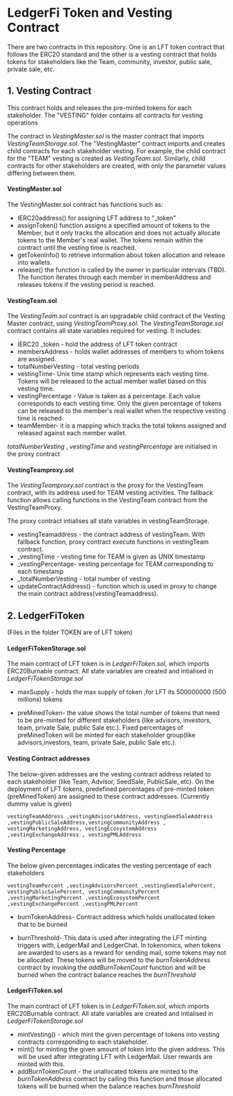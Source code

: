 # LedgerFi Token and Vesting Contract

There are two contracts in this repository. One is an LFT token contract that follows the ERC20 standard and the other is a vesting contract that holds tokens for stakeholders like the Team, community, investor, public sale, private sale, etc.

## 1. Vesting Contract
This contract holds and releases the pre-minted tokens for each stakeholder. The "VESTING" folder contains all contracts for vesting operations

The contract in _VestingMaster.sol_ is the master contract that imports _VestingTeamStorage.sol_. The "VestingMaster" contract imports and creates child contracts for each stakeholder vesting. For example, the child contract for the "TEAM" vesting is created as _VestingTeam.sol_. Similarly, child contracts for other stakeholders are created, with only the parameter values differing between them.

#### VestingMaster.sol
The VestingMaster.sol contract has functions such as:

- IERC20address() for assigning LFT address to "_token"
- assignToken() function assigns a specified amount of tokens to the Member, but it only tracks the allocation and does not actually allocate tokens to the Member's real wallet. The tokens remain within the contract until the vesting time is reached.
- getTokenInfo() to retrieve information about token allocation and release into wallets.
- release() the function is called by the owner in particular intervals (TBD). The function iterates through each member in memberAddress and releases tokens if the vesting period is reached.

#### VestingTeam.sol
The _VestingTeam.sol_ contract is an upgradable child contract of the Vesting Master contract, using _VestingTeamProxy.sol_. The _VestingTeamStorage.sol_ contract contains all state variables required for vesting. It includes:

- IERC20 _token - hold the address of LFT token contract
- membersAddress - holds wallet addresses of members to whom tokens are assigned.
- totalNumberVesting - total vesting periods
- vestingTime- Unix time stamp which represents each vesting time. Tokens will be released to the actual member wallet based on this vesting time.
- vestingPercentage - Value is taken as a percentage. Each value corresponds to each vesting time. Only the given percentage of tokens can be released to the member's real wallet when the respective vesting time is reached.
- teamMember- it is a mapping which tracks the total tokens assigned and released against each member wallet.

_totalNumberVesting_ , _vestingTime_ and _vestingPercentage_ are initialsed in the proxy contract 

#### VestingTeamproxy.sol
The _VestingTeamproxy.sol_ contract is the proxy for the VestingTeam contract, with its address used for TEAM vesting activities. The fallback function allows calling functions in the VestingTeam contract from the VestingTeamProxy.

The proxy contract intialises all state variables in vestingTeamStorage.
 
- vestingTeamaddress -  the contract address of vestingTeam. With fallback function, proxy contract execute functions in vestingTeam contract. 
- _vestingTime -  vesting time for TEAM is given as UNIX timestamp 
- _vestingPercentage-  vesting percentage for TEAM corresponding to each timestamp   
- _totalNumberVesting - total number of vesting
- updateContractAddress() - function which is used in proxy to change the main contract address(vestingTeamaddress).

## 2. LedgerFiToken
(Files in the folder TOKEN are of LFT token)
#### LedgerFiTokenStorage.sol
The main contract of LFT token is in  _LedgerFiToken.sol_, which imports ERC20Burnable contract. All state variables are created and intialised in _LedgerFiTokenStorage.sol_


- maxSupply - holds the max supply of token ,for LFT its 500000000 (500 millions) tokens

- preMinedToken-  the value shows the total number of tokens that need to be pre-minted for different stakeholders (like advisors, investors, team, private Sale, public Sale etc.).  Fixed  percentages of preMinedToken will be minted for each stakeholder group(like advisors,investors, team, private Sale, public Sale etc.). 


#### Vesting Contract addresses

The below-given addresses are the vesting contract address related to each stakeholder (like Team, Advisor, SeedSale, PublicSale, etc). On the deployment of LFT tokens, predefined percentages of pre-minted token (preMinedToken) are assigned to these contract addresses. (Currently dummy value is given)

```
vestingTeamAddress ,vestingAdvisorsAddress, vestingSeedSaleAddress ,vestingPublicSaleAddress,vestingCommunityAddress , vestingMarketingAddress, vestingEcosystemAddress ,vestingExchangeAddress , vestingPMLAddress
```


#### Vesting Percentage

The below given percentages indicates the vesting percentage of each stakeholders

```
vestingTeamPercent ,vestingAdvisorsPercent ,vestingSeedSalePercent, vestingPublicSalePercent, vestingCommunityPercent ,vestingMarketingPercent ,vestingEcosystemPercent ,vestingExchangePercent ,vestingPMLPercent 
```

- burnTokenAddress- Contract address which holds unallocated token that to be burned

- burnThreshold- This data is used after integrating the LFT minting triggers with,  LedgerMail and LedgerChat.  In tokenomics, when tokens are awarded to users as a reward for sending mail, some tokens may not be allocated. These tokens will be moved to  the _burnTokenAddress_  contract by invoking the _addBurnTokenCount_  function and will be burned when the contract balance reaches the _burnThreshold_

#### LedgerFiToken.sol

The main contract of LFT token is in  _LedgerFiToken.sol_, which imports ERC20Burnable contract. All state variables are created and intialised in _LedgerFiTokenStorage.sol_

- mintVesting() - which mint the given percentage of tokens into vesting contracts corresponding to each stakeholder. 
- mint() for minting the given amount of token into the given address. This will be used after integrating LFT with LedgerMail. User rewards are minted with this.
- addBurnTokenCount -   the unallocated tokens are minted to the  _burnTokenAddress_ contract by calling this function and those allocated tokens will be burned when the balance reaches _burnThreshold_

